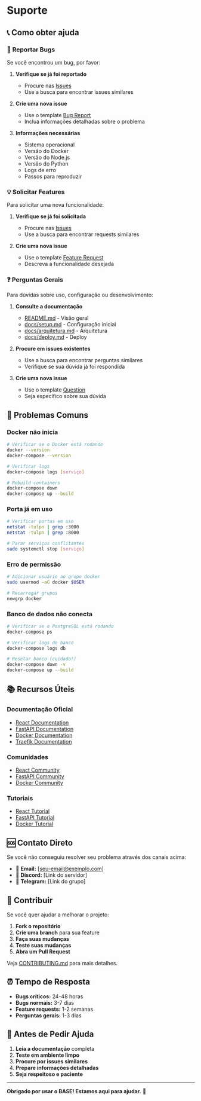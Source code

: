 # Suporte

## 📞 Como obter ajuda

### 🐛 **Reportar Bugs**

Se você encontrou um bug, por favor:

1. **Verifique se já foi reportado**
   - Procure nas [Issues](https://github.com/AluizioNunes/BASE-REACT-FASTAPI/issues)
   - Use a busca para encontrar issues similares

2. **Crie uma nova issue**
   - Use o template [Bug Report](https://github.com/AluizioNunes/BASE-REACT-FASTAPI/issues/new?template=bug_report.md)
   - Inclua informações detalhadas sobre o problema

3. **Informações necessárias**
   - Sistema operacional
   - Versão do Docker
   - Versão do Node.js
   - Versão do Python
   - Logs de erro
   - Passos para reproduzir

### 💡 **Solicitar Features**

Para solicitar uma nova funcionalidade:

1. **Verifique se já foi solicitada**
   - Procure nas [Issues](https://github.com/AluizioNunes/BASE-REACT-FASTAPI/issues)
   - Use a busca para encontrar requests similares

2. **Crie uma nova issue**
   - Use o template [Feature Request](https://github.com/AluizioNunes/BASE-REACT-FASTAPI/issues/new?template=feature_request.md)
   - Descreva a funcionalidade desejada

### ❓ **Perguntas Gerais**

Para dúvidas sobre uso, configuração ou desenvolvimento:

1. **Consulte a documentação**
   - [README.md](README.md) - Visão geral
   - [docs/setup.md](docs/setup.md) - Configuração inicial
   - [docs/arquitetura.md](docs/arquitetura.md) - Arquitetura
   - [docs/deploy.md](docs/deploy.md) - Deploy

2. **Procure em issues existentes**
   - Use a busca para encontrar perguntas similares
   - Verifique se sua dúvida já foi respondida

3. **Crie uma nova issue**
   - Use o template [Question](https://github.com/AluizioNunes/BASE-REACT-FASTAPI/issues/new)
   - Seja específico sobre sua dúvida

## 🔧 **Problemas Comuns**

### **Docker não inicia**
```bash
# Verificar se o Docker está rodando
docker --version
docker-compose --version

# Verificar logs
docker-compose logs [serviço]

# Rebuild containers
docker-compose down
docker-compose up --build
```

### **Porta já em uso**
```bash
# Verificar portas em uso
netstat -tulpn | grep :3000
netstat -tulpn | grep :8000

# Parar serviços conflitantes
sudo systemctl stop [serviço]
```

### **Erro de permissão**
```bash
# Adicionar usuário ao grupo docker
sudo usermod -aG docker $USER

# Recarregar grupos
newgrp docker
```

### **Banco de dados não conecta**
```bash
# Verificar se o PostgreSQL está rodando
docker-compose ps

# Verificar logs do banco
docker-compose logs db

# Resetar banco (cuidado!)
docker-compose down -v
docker-compose up --build
```

## 📚 **Recursos Úteis**

### **Documentação Oficial**
- [React Documentation](https://reactjs.org/docs/)
- [FastAPI Documentation](https://fastapi.tiangolo.com/)
- [Docker Documentation](https://docs.docker.com/)
- [Traefik Documentation](https://doc.traefik.io/traefik/)

### **Comunidades**
- [React Community](https://reactjs.org/community/support.html)
- [FastAPI Community](https://fastapi.tiangolo.com/community/)
- [Docker Community](https://www.docker.com/community/)

### **Tutoriais**
- [React Tutorial](https://reactjs.org/tutorial/tutorial.html)
- [FastAPI Tutorial](https://fastapi.tiangolo.com/tutorial/)
- [Docker Tutorial](https://docs.docker.com/get-started/)

## 🆘 **Contato Direto**

Se você não conseguiu resolver seu problema através dos canais acima:

- 📧 **Email:** [seu-email@exemplo.com]
- 💬 **Discord:** [Link do servidor]
- 📱 **Telegram:** [Link do grupo]

## 🤝 **Contribuir**

Se você quer ajudar a melhorar o projeto:

1. **Fork o repositório**
2. **Crie uma branch** para sua feature
3. **Faça suas mudanças**
4. **Teste suas mudanças**
5. **Abra um Pull Request**

Veja [CONTRIBUTING.md](CONTRIBUTING.md) para mais detalhes.

## ⏰ **Tempo de Resposta**

- **Bugs críticos:** 24-48 horas
- **Bugs normais:** 3-7 dias
- **Feature requests:** 1-2 semanas
- **Perguntas gerais:** 1-3 dias

## 🎯 **Antes de Pedir Ajuda**

1. **Leia a documentação** completa
2. **Teste em ambiente limpo**
3. **Procure por issues similares**
4. **Prepare informações detalhadas**
5. **Seja respeitoso e paciente**

---

**Obrigado por usar o BASE! Estamos aqui para ajudar.** 🙏 